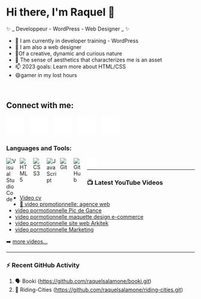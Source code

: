 # Hi there, I'm Raquel 👋

✨ _ Developpeur - WordPress - Web Designer _ ✨ 


- 🔭 I am currently in developer training - WordPress
- 👯 I am also a web designer
- 🤔Of a creative, dynamic and curious nature
- 💬 The sense of aesthetics that characterizes me is an asset
- 📫 2023 goals: Learn more about HTML/CSS
- 😄gamer in my lost hours

<br>

## Connect with me:  


[![website](./image/globe-dark.svg)](https://www.raquel-salamone.fr/)
&nbsp;&nbsp;
[![website](./image/youtube-dark.svg)](https://www.youtube.com/channel/UCWiNhLusHCiuGwe3jlsR8nQ)
&nbsp;&nbsp;
[![website](./image/twitter-dark.svg)](#)
&nbsp;&nbsp;
[![website](./image/linkedin-dark.svg)](https://www.linkedin.com/in/raquel-salamone/)
&nbsp;&nbsp;
[![website](./image/instagram-dark.svg)](#)

### Languages and Tools:

<img align="left" alt="Visual Studio Code" width="26px" src="https://cdn.jsdelivr.net/gh/devicons/devicon/icons/vscode/vscode-original.svg" style="padding-right:10px;" />
<img align="left" alt="HTML5" width="26px" src="https://cdn.jsdelivr.net/gh/devicons/devicon/icons/html5/html5-original.svg" style="padding-right:10px;" />
<img align="left" alt="CSS3" width="26px" src="https://cdn.jsdelivr.net/gh/devicons/devicon/icons/css3/css3-original.svg" style="padding-right:10px;" />
<img align="left" alt="JavaScript" width="26px" src="https://cdn.jsdelivr.net/gh/devicons/devicon/icons/javascript/javascript-original.svg" style="padding-right:10px;" />
<img align="left" alt="Git" width="26px" src="https://cdn.jsdelivr.net/gh/devicons/devicon/icons/git/git-original.svg" style="padding-right:10px;" />
<img align="left" alt="GitHub" width="26px" src="https://user-images.githubusercontent.com/3369400/139447912-e0f43f33-6d9f-45f8-be46-2df5bbc91289.png" style="padding-right:10px;" />
<img align="left" alt="Terminal" width="26px" src="./image/terminal-dark.svg" />

<br />

---

### 📺 Latest YouTube Videos

<!-- YOUTUBE:START -->
- [Video cv](https://youtu.be/Es49wTG9Cw8)
- [🤔 video promotionnelle: agence web](https://youtu.be/4UsVho4C8qQ)
- [video pormotionnelle Pic de Gance](https://youtu.be/VUFBQbBjYH8)
- [video pormotionnelle maquette design e-commerce](https://youtu.be/ia7ofiWOU9U)
- [video pormotionnelle site web Arkitek](https://youtu.be/QBODkLBUUBc)
- [video pormotionnelle Marketing](https://youtu.be/n6n3BdDAJUU)
<!-- YOUTUBE:END -->

➡️ [more videos...](https://www.youtube.com/channel/UC9NiJSjilVAwmVACKHotUaA)
<br />

---
### :zap: Recent GitHub Activity</summary>

<!--START_SECTION:activity-->
1. 🗣 Booki (https://github.com/raquelsalamone/booki.git)
2. 💪 Riding-Cities (https://github.com/raquelsalamone/riding-cities.git)
<!--3. ❗
4. 💪 
5. 🎉 
<!--END_SECTION:activity-->
